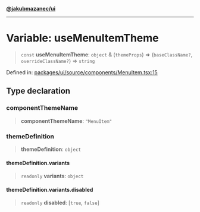 [**@jakubmazanec/ui**](../README.md)

---

# Variable: useMenuItemTheme

> `const` **useMenuItemTheme**: `object` & (`themeProps`) => (`baseClassName?`,
> `overrideClassName?`) => `string`

Defined in:
[packages/ui/source/components/MenuItem.tsx:15](https://github.com/jakubmazanec/tools/blob/a1a5edf56256b0aa4e209cc73bc7a07f5d7fc236/packages/ui/source/components/MenuItem.tsx#L15)

## Type declaration

### componentThemeName

> **componentThemeName**: `"MenuItem"`

### themeDefinition

> **themeDefinition**: `object`

#### themeDefinition.variants

> `readonly` **variants**: `object`

#### themeDefinition.variants.disabled

> `readonly` **disabled**: \[`true`, `false`\]
